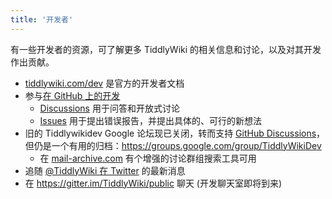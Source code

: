 ```yaml
---
title: '开发者'
---
```


有一些开发者的资源，可了解更多 TiddlyWiki 的相关信息和讨论，以及对其开发作出贡献。

* [tiddlywiki.com/dev](https://tiddlywiki.com/dev) 是官方的开发者文档
* 参与[在 GitHub 上的开发](https://github.com/Jermolene/TiddlyWiki5)
    * [Discussions](https://github.com/Jermolene/TiddlyWiki5/discussions) 用于问答和开放式讨论
    * [Issues](https://github.com/Jermolene/TiddlyWiki5/issues) 用于提出错误报告，并提出具体的、可行的新想法
* 旧的 Tiddlywikidev Google 论坛现已关闭，转而支持 [GitHub Discussions](https://github.com/Jermolene/TiddlyWiki5/discussions)，但仍是一个有用的归档：<https://groups.google.com/group/TiddlyWikiDev>
    * 在 [mail-archive.com](https://www.mail-archive.com/tiddlywikidev@googlegroups.com/) 有个增强的讨论群组搜索工具可用
* 追随 [@TiddlyWiki 在 Twitter](http://twitter.com/#!/TiddlyWiki) 的最新消息
* 在 <https://gitter.im/TiddlyWiki/public> 聊天 (开发聊天室即将到来)
